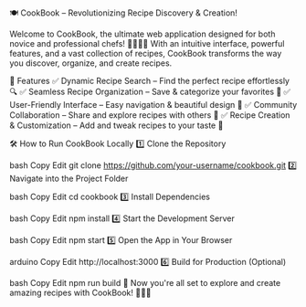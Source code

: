 🍽️ CookBook – Revolutionizing Recipe Discovery & Creation!

Welcome to CookBook, the ultimate web application designed for both novice and professional chefs! 🧑‍🍳👨‍🍳 With an intuitive interface, powerful features, and a vast collection of recipes, CookBook transforms the way you discover, organize, and create recipes.

🚀 Features
✅ Dynamic Recipe Search – Find the perfect recipe effortlessly 🔍
✅ Seamless Recipe Organization – Save & categorize your favorites 📂
✅ User-Friendly Interface – Easy navigation & beautiful design 🎨
✅ Community Collaboration – Share and explore recipes with others 🤝
✅ Recipe Creation & Customization – Add and tweak recipes to your taste 🍲

🛠️ How to Run CookBook Locally
1️⃣ Clone the Repository

bash
Copy
Edit
git clone https://github.com/your-username/cookbook.git
2️⃣ Navigate into the Project Folder

bash
Copy
Edit
cd cookbook
3️⃣ Install Dependencies

bash
Copy
Edit
npm install
4️⃣ Start the Development Server

bash
Copy
Edit
npm start
5️⃣ Open the App in Your Browser

arduino
Copy
Edit
http://localhost:3000
6️⃣ Build for Production (Optional)

bash
Copy
Edit
npm run build
🎉 Now you're all set to explore and create amazing recipes with CookBook! 🍕🍰🥗
